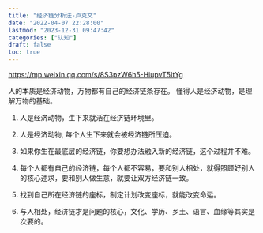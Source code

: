 ```yaml
---
title: "经济链分析法-卢克文"
date: "2022-04-07 22:28:00"
lastmod: "2023-12-31 09:47:42"
categories: ["认知"]
draft: false
toc: true
---
```


<https://mp.weixin.qq.com/s/8S3pzW6h5-HiupvT5ItYg>

人的本质是经济动物，万物都有自己的经济链条存在。 懂得人是经济动物，是理解万物的基础。

1.  人是经济动物，生下来就活在经济链环境里。

2.  人是经济动物, 每个人生下来就会被经济链所压迫。

3.  如果你生在最底层的经济链，你要想办法融入新的经济链，这个过程并不难。

4.  每个人都有自己的经济链，每个人都不容易，要和别人相处，就得照顾好别人的核心述求，要和别人做生意，就要让双方经济链一致。

5.  找到自己所在经济链的座标，制定计划改变座标，就能改变命运。

6.  与人相处，经济链才是问题的核心，文化、学历、乡土、语言、血缘等其实是次要的。